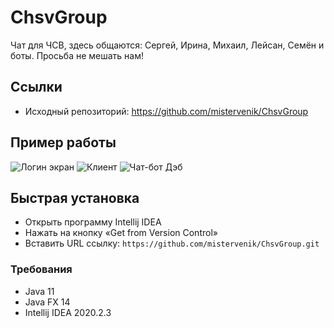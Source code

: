 # ChsvGroup
Чат для ЧСВ, здесь общаются: Сергей, Ирина, Михаил, Лейсан, Семён и боты. Просьба не мешать нам!

## Ссылки
* Исходный репозиторий: https://github.com/mistervenik/ChsvGroup

## Пример работы
![Логин экран](https://i.ibb.co/nmLgK5m/image.png)
![Клиент](https://i.ibb.co/C9qjK8h/image.png)
![Чат-бот Дэб](https://i.ibb.co/QJCh0JX/image.png)

## Быстрая установка
* Открыть программу Intellij IDEA  
* Нажать на кнопку «Get from Version Control»
* Вставить URL ссылку: `https://github.com/mistervenik/ChsvGroup.git`

### Требования
* Java 11
* Java FX 14
* Intellij IDEA 2020.2.3

